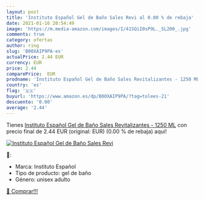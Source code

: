 ```yaml
---
layout: post
title: 'Instituto Español Gel de Baño Sales Revi al 0.00 % de rebaja'
date: 2021-01-16 20:54:49
image: 'https://m.media-amazon.com/images/I/41SQiI0sP9L._SL200_.jpg'
comments: true
category: ofertas
author: ring
slug: 'B00XAIP9PA-es'
actualPrice: 2.44 EUR
currency: EUR
price: 2.44
comparePrice:  EUR
prodname: 'Instituto Español Gel de Baño Sales Revitalizantes - 1250 ML'
country: 'es'
flag: '🇪🇸'
buyurl: 'https://www.amazon.es/dp/B00XAIP9PA/?tag=tolees-21'
descuento: '0.00'
average: '2.44'
---
```


Tienes [Instituto Español Gel de Baño Sales Revitalizantes - 1250 ML](https://www.amazon.es/dp/B00XAIP9PA/?tag=tolees-21) con precio final de  2.44 EUR (original:  EUR) (0.00 %  de rebaja) aqui!

[![Instituto Español Gel de Baño Sales Revi](https://m.media-amazon.com/images/I/41SQiI0sP9L._SL200_.jpg)](https://www.amazon.es/dp/B00XAIP9PA/?tag=tolees-21)

🔎:

- Marca: Instituto Español
- Tipo de producto: gel de baño
- Género: unisex adulto

[🛒 Comprar!!!](https://www.amazon.es/dp/B00XAIP9PA/?tag=tolees-21)
